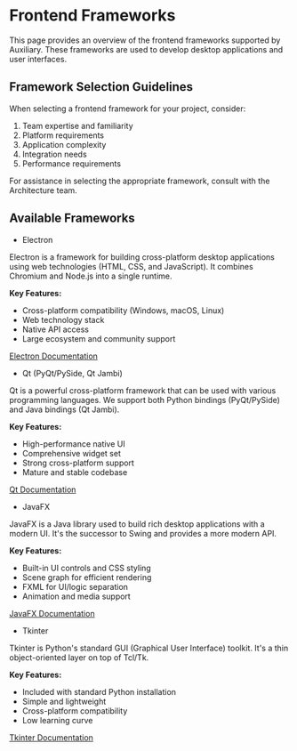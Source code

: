 # Frontend Frameworks

This page provides an overview of the frontend frameworks supported by Auxiliary. These frameworks are used to develop desktop applications and user interfaces.

## Framework Selection Guidelines

When selecting a frontend framework for your project, consider:

1. Team expertise and familiarity
2. Platform requirements
3. Application complexity
4. Integration needs
5. Performance requirements

For assistance in selecting the appropriate framework, consult with the Architecture team.

## Available Frameworks

- Electron

Electron is a framework for building cross-platform desktop applications using web technologies (HTML, CSS, and JavaScript). It combines Chromium and Node.js into a single runtime.

**Key Features:**

- Cross-platform compatibility (Windows, macOS, Linux)
- Web technology stack
- Native API access
- Large ecosystem and community support

[Electron Documentation](electron.md)

- Qt (PyQt/PySide, Qt Jambi)

Qt is a powerful cross-platform framework that can be used with various programming languages. We support both Python bindings (PyQt/PySide) and Java bindings (Qt Jambi).

**Key Features:**

- High-performance native UI
- Comprehensive widget set
- Strong cross-platform support
- Mature and stable codebase

[Qt Documentation](qt.md)

- JavaFX

JavaFX is a Java library used to build rich desktop applications with a modern UI. It's the successor to Swing and provides a more modern API.

**Key Features:**

- Built-in UI controls and CSS styling
- Scene graph for efficient rendering
- FXML for UI/logic separation
- Animation and media support

[JavaFX Documentation](javafx.md)

- Tkinter

Tkinter is Python's standard GUI (Graphical User Interface) toolkit. It's a thin object-oriented layer on top of Tcl/Tk.

**Key Features:**

- Included with standard Python installation
- Simple and lightweight
- Cross-platform compatibility
- Low learning curve

[Tkinter Documentation](tkinter.md)
